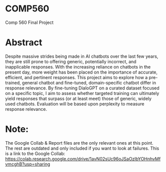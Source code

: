 # COMP560
Comp 560 Final Project

# Abstract
Despite massive strides being made in AI chatbots over the last few years, they are still prone to offering generic, potentially incorrect, and inapplicable responses. With the increasing reliance on chatbots in the present day, more weight has been placed on the importance of accurate, efficient, and pertinent responses. This project aims to explore how a pre-trained, general chatbot and fine-tuned, domain-specific chatbot differ in response relevance. By fine-tuning DialoGPT on a curated dataset focused on a specific topic, I aim to assess whether targeted training can ultimately yield responses that surpass (or at least meet) those of generic, widely used chatbots. Evaluation will be based upon perplexity to measure response relevance.

# Note:
The Google Collab & Report files are the only relevant ones at this point. The rest are outdated and only included if you want to look at failures. 
This is a link to the Google Collab: https://colab.research.google.com/drive/1avN02sUc96oJSaOzlbYOHnhvMfvmcghB?usp=sharing 
